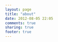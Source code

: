 ```yaml
---
layout: page
title: "about"
date: 2012-08-05 22:05
comments: true
sharing: true
footer: true
---
```

